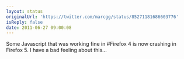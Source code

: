 ```yaml
---
layout: status
originalUrl: 'https://twitter.com/marcgg/status/85271181686603776'
isReply: false
date: 2011-06-27 09:00:08
---
```


Some Javascript that was working fine in #Firefox 4 is now crashing in Firefox 5. I have a bad feeling about this...
